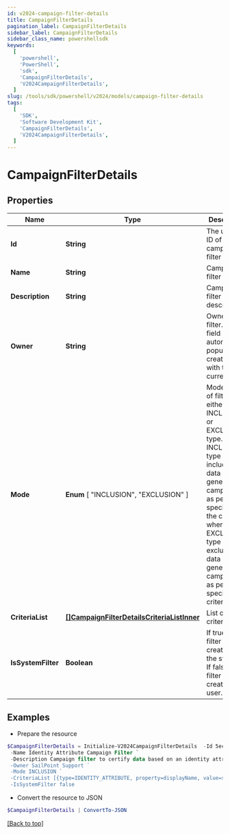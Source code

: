 ```yaml
---
id: v2024-campaign-filter-details
title: CampaignFilterDetails
pagination_label: CampaignFilterDetails
sidebar_label: CampaignFilterDetails
sidebar_class_name: powershellsdk
keywords:
  [
    'powershell',
    'PowerShell',
    'sdk',
    'CampaignFilterDetails',
    'V2024CampaignFilterDetails',
  ]
slug: /tools/sdk/powershell/v2024/models/campaign-filter-details
tags:
  [
    'SDK',
    'Software Development Kit',
    'CampaignFilterDetails',
    'V2024CampaignFilterDetails',
  ]
---
```


# CampaignFilterDetails

## Properties

| Name | Type | Description | Notes |
| --- | --- | --- | --- |
| **Id** | **String** | The unique ID of the campaign filter | [required] |
| **Name** | **String** | Campaign filter name. | [required] |
| **Description** | **String** | Campaign filter description. | [optional] |
| **Owner** | **String** | Owner of the filter. This field automatically populates at creation time with the current user. | [required] |
| **Mode** | **Enum** [ "INCLUSION", "EXCLUSION" ] | Mode/type of filter, either the INCLUSION or EXCLUSION type. The INCLUSION type includes the data in generated campaigns as per specified in the criteria, whereas the EXCLUSION type excludes the data in generated campaigns as per specified in criteria. | [required] |
| **CriteriaList** | [**[]CampaignFilterDetailsCriteriaListInner**](campaign-filter-details-criteria-list-inner) | List of criteria. | [optional] |
| **IsSystemFilter** | **Boolean** | If true, the filter is created by the system. If false, the filter is created by a user. | [required][default to $false] |

## Examples

- Prepare the resource

```powershell
$CampaignFilterDetails = Initialize-V2024CampaignFilterDetails  -Id 5ec18cef39020d6fd7a60ad3970aba61 `
 -Name Identity Attribute Campaign Filter `
 -Description Campaign filter to certify data based on an identity attribute's specified property. `
 -Owner SailPoint Support `
 -Mode INCLUSION `
 -CriteriaList [{type=IDENTITY_ATTRIBUTE, property=displayName, value=support, operation=CONTAINS, negateResult=false, shortCircuit=false, recordChildMatches=false, id=null, suppressMatchedItems=false, children=null}] `
 -IsSystemFilter false
```

- Convert the resource to JSON

```powershell
$CampaignFilterDetails | ConvertTo-JSON
```

[[Back to top]](#)
